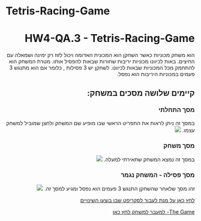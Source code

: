 # Tetris-Racing-Game


<div dir="rtl" lang="he">

# HW4-QA.3 - Tetris-Racing-Game
 
הוא משחק מכוניות כאשר השחקן הוא המכונית האדומה ויכול לזוז רק ימינה ושמאלה עם החיצים.
באות לכיוונו מכוניות יריבות שחורות שבאות להפסיל אותו.
מטרת המשחק הוא להתחמק מכל המכוניות שבאות לכיוונו.
לשחקן יש 3 פסילות , כלומר אם הוא מתנגש 3 פעמים במכוניות היריבות הוא נפסל.
  
## קיימים שלושה מסכים במשחק:
### מסך התחלתי
 במסך זה ניתן לראות את התפריט הראשי שבו מופיע שם המשחק ולחצן שמוביל למשחק עצמו.
![](https://github.com/KoralElbaz/Tetris-Racing-Game/blob/main/Assets/images/startScreen.PNG)
  
### מסך משחק
 במסך זה נמצא המשחק שתאירתי למעלה.
![](https://github.com/KoralElbaz/Tetris-Racing-Game/blob/main/Assets/images/gameScreen.PNG)

### מסך פסילה - המשחק נגמר
 זהו מסך שלאחר שהשחקן התנגש 3 פעמים הוא נפסל ומגיע למסך זה.
![](https://github.com/KoralElbaz/Tetris-Racing-Game/blob/main/Assets/images/gameoverScreen.PNG)


 
[לחץ כאן על מנת לעבור לסקריפט שבו בוצעו השינויים](https://github.com/S-K-Game/HW3-QB.3/blob/master/Assets/move2.cs) 

 
 
 [The Game- למעבר למשחק לחץ כאן](https://sivan-koral.itch.io/tetris-racing-game)
 
 



</div>
